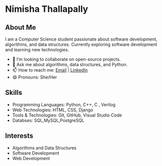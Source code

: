 # Nimisha Thallapally

## About Me
I am a Computer Science student passionate about software development, algorithms, and data structures. Currently exploring software development and learning new technologies.

<!-- - 🌱 I’m currently learning Django for web development.-->
- 👯 I’m looking to collaborate on open-source projects.
- 💬 Ask me about algorithms, data structures, and Python.
- 📫 How to reach me: [Email](mailto:nimishathallapally@gmail.com) | [LinkedIn](https://www.linkedin.com/in/nimisha-thallapally/)
- 😄 Pronouns: She/Her

<!---## Projects
### Campus Event Management System (CEMS)
A full-stack web application built with Django, HTML, and CSS, designed to simplify event management on campus.-->
<!--
### Personal Portfolio Website
A responsive portfolio website showcasing my projects, skills, and experience.
-->

## Skills
- Programming Languages: Python, C++, C , Verilog
- Web Technologies: HTML, CSS, Django
- Tools & Technologies: Git, GitHub, Visual Studio Code
- Databses: SQL,MySQL,PostgreSQL
<!--
## Education
- Bachelor of Technology in Computer Science and Engineering, IIITDM Kancheepuram-->

## Interests
- Algorithms and Data Structures
- Software Development
- Web Development

